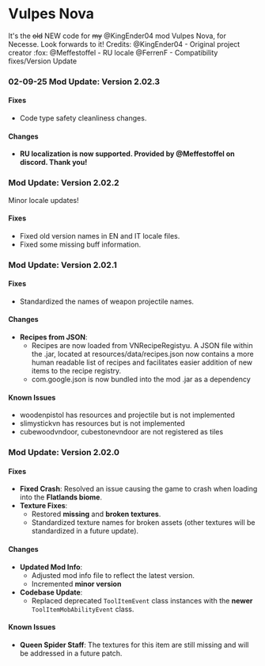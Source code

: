 # Vulpes Nova

It's the ~~old~~ NEW code for ~~my~~ @KingEnder04 mod Vulpes Nova, for Necesse. Look forwards to it!
Credits: 	@KingEnder04	- Original project creator :fox:
			@Meffestoffel 	- RU locale
		 	@FerrenF 		- Compatibility fixes/Version Update

### 02-09-25 **Mod Update: Version 2.02.3**  

#### **Fixes**  
  - Code type safety cleanliness changes.
  
#### **Changes**  
- **RU localization is now supported. Provided by @Meffestoffel on discord. Thank you!**  


### **Mod Update: Version 2.02.2**  

Minor locale updates!

#### **Fixes**  
  - Fixed old version names in EN and IT locale files.
  - Fixed some missing buff information.


### **Mod Update: Version 2.02.1**  

#### **Fixes**  
  - Standardized the names of weapon projectile names. 

#### **Changes**  
- **Recipes from JSON**:  
	- Recipes are now loaded from VNRecipeRegistyu. A JSON file within the .jar, located at resources/data/recipes.json now contains a more human readable list of recipes and facilitates easier addition of new items to the recipe registry.
	- com.google.json is now bundled into the mod .jar as a dependency
	
#### **Known Issues**  
- woodenpistol has resources and projectile but is not implemented
- slimystickvn has resources but is not implemented
- cubewoodvndoor, cubestonevndoor are not registered as tiles

### **Mod Update: Version 2.02.0**  

#### **Fixes**  
- **Fixed Crash**: Resolved an issue causing the game to crash when loading into the **Flatlands biome**.  
- **Texture Fixes**:  
  - Restored **missing** and **broken textures**.  
  - Standardized texture names for broken assets (other textures will be standardized in a future update).  

#### **Changes**  
- **Updated Mod Info**:  
  - Adjusted mod info file to reflect the latest version.  
  - Incremented **minor version**
- **Codebase Update**:  
  - Replaced deprecated `ToolItemEvent` class instances with the **newer** `ToolItemMobAbilityEvent` class.  

#### **Known Issues**  
- **Queen Spider Staff**: The textures for this item are still missing and will be addressed in a future patch.  
